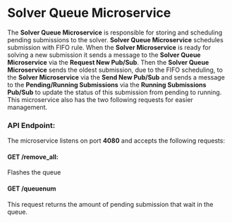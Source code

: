 # Solver Queue Microservice

The **Solver Queue Microservice** is responsible for storing and scheduling pending submissions to the solver. **Solver Queue Microservice** schedules submission with FIFO rule. When the **Solver Microservice** is ready for solving a new submission it sends a message to the **Solver Queue Microservice** via the **Request New Pub/Sub**. Then the **Solver Queue Microservice** sends the oldest submission, due to the FIFO scheduling, to the **Solver Microservice** via the **Send New Pub/Sub** and sends a message to the **Pending/Running Submissions** via the **Running Submissions Pub/Sub** to update the status of this submission from pending to running. This microservice also has the two following requests for easier management.  

### API Endpoint:
The microservice listens on port **4080** and accepts the following requests:

#### GET /remove_all:
Flashes the queue

#### GET /queuenum
This request returns the amount of pending submission that wait in the queue.
